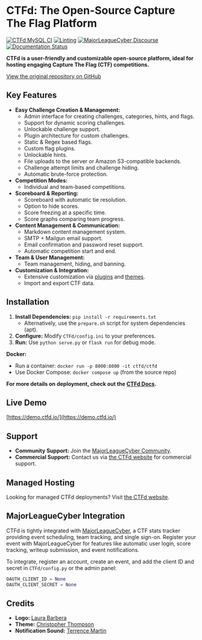 # CTFd: The Open-Source Capture The Flag Platform

[![CTFd MySQL CI](https://github.com/CTFd/CTFd/workflows/CTFd%20MySQL%20CI/badge.svg?branch=master)](https://github.com/CTFd/CTFd/actions)
[![Linting](https://github.com/CTFd/CTFd/workflows/Linting/badge.svg?branch=master)](https://github.com/CTFd/CTFd/actions)
[![MajorLeagueCyber Discourse](https://img.shields.io/discourse/status?server=https%3A%2F%2Fcommunity.majorleaguecyber.org%2F)](https://community.majorleaguecyber.org/)
[![Documentation Status](https://api.netlify.com/api/v1/badges/6d10883a-77bb-45c1-a003-22ce1284190e/deploy-status)](https://docs.ctfd.io)

**CTFd is a user-friendly and customizable open-source platform, ideal for hosting engaging Capture The Flag (CTF) competitions.**

[View the original repository on GitHub](https://github.com/CTFd/CTFd)

## Key Features

*   **Easy Challenge Creation & Management:**
    *   Admin interface for creating challenges, categories, hints, and flags.
    *   Support for dynamic scoring challenges.
    *   Unlockable challenge support.
    *   Plugin architecture for custom challenges.
    *   Static & Regex based flags.
    *   Custom flag plugins.
    *   Unlockable hints.
    *   File uploads to the server or Amazon S3-compatible backends.
    *   Challenge attempt limits and challenge hiding.
    *   Automatic brute-force protection.
*   **Competition Modes:**
    *   Individual and team-based competitions.
*   **Scoreboard & Reporting:**
    *   Scoreboard with automatic tie resolution.
    *   Option to hide scores.
    *   Score freezing at a specific time.
    *   Score graphs comparing team progress.
*   **Content Management & Communication:**
    *   Markdown content management system.
    *   SMTP + Mailgun email support.
    *   Email confirmation and password reset support.
    *   Automatic competition start and end.
*   **Team & User Management:**
    *   Team management, hiding, and banning.
*   **Customization & Integration:**
    *   Extensive customization via [plugins](https://docs.ctfd.io/docs/plugins/overview) and [themes](https://docs.ctfd.io/docs/themes/overview).
    *   Import and export CTF data.

## Installation

1.  **Install Dependencies:** `pip install -r requirements.txt`
    *   Alternatively, use the `prepare.sh` script for system dependencies (apt).
2.  **Configure:** Modify `CTFd/config.ini` to your preferences.
3.  **Run:** Use `python serve.py` or `flask run` for debug mode.

**Docker:**

*   Run a container: `docker run -p 8000:8000 -it ctfd/ctfd`
*   Use Docker Compose: `docker compose up` (from the source repo)

**For more details on deployment, check out the [CTFd Docs](https://docs.ctfd.io/).**

## Live Demo

[https://demo.ctfd.io/](https://demo.ctfd.io/)

## Support

*   **Community Support:** Join the [MajorLeagueCyber Community](https://community.majorleaguecyber.org/).
*   **Commercial Support:** Contact us via [the CTFd website](https://ctfd.io/contact/) for commercial support.

## Managed Hosting

Looking for managed CTFd deployments? Visit [the CTFd website](https://ctfd.io/).

## MajorLeagueCyber Integration

CTFd is tightly integrated with [MajorLeagueCyber](https://majorleaguecyber.org/), a CTF stats tracker providing event scheduling, team tracking, and single sign-on. Register your event with MajorLeagueCyber for features like automatic user login, score tracking, writeup submission, and event notifications.

To integrate, register an account, create an event, and add the client ID and secret in `CTFd/config.py` or the admin panel:

```python
OAUTH_CLIENT_ID = None
OAUTH_CLIENT_SECRET = None
```

## Credits

*   **Logo:** [Laura Barbera](http://www.laurabb.com/)
*   **Theme:** [Christopher Thompson](https://github.com/breadchris)
*   **Notification Sound:** [Terrence Martin](https://soundcloud.com/tj-martin-composer)